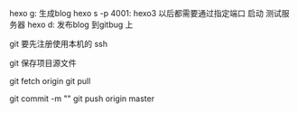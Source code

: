 hexo g: 生成blog
hexo s -p 4001: hexo3 以后都需要通过指定端口 启动 测试服务器
hexo d: 发布blog 到gitbug 上


git 要先注册使用本机的 ssh


git 保存项目源文件

git fetch origin 
git pull

git commit -m ""
git push origin master